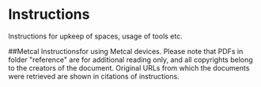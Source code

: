 # Instructions
Instructions for upkeep of spaces, usage of tools etc.

##Metcal
Instructionsfor using Metcal devices. Please note that PDFs in folder "reference" are for additional reading only, and all copyrights belong to the creators of the document. Original URLs from which the documents were retrieved are shown in citations of instructions.
